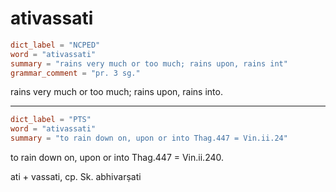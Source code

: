 # ativassati

``` toml
dict_label = "NCPED"
word = "ativassati"
summary = "rains very much or too much; rains upon, rains int"
grammar_comment = "pr. 3 sg."
```

rains very much or too much; rains upon, rains into.

--------------------

``` toml
dict_label = "PTS"
word = "ativassati"
summary = "to rain down on, upon or into Thag.447 = Vin.ii.24"
```

to rain down on, upon or into Thag.447 = Vin.ii.240.

ati \+ vassati, cp. Sk. abhivarṣati

